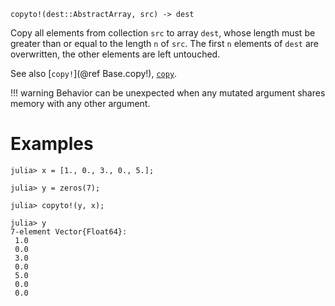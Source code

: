 ```
copyto!(dest::AbstractArray, src) -> dest
```

Copy all elements from collection `src` to array `dest`, whose length must be greater than or equal to the length `n` of `src`. The first `n` elements of `dest` are overwritten, the other elements are left untouched.

See also [`copy!`](@ref Base.copy!), [`copy`](@ref).

!!! warning
    Behavior can be unexpected when any mutated argument shares memory with any other argument.


# Examples

```jldoctest
julia> x = [1., 0., 3., 0., 5.];

julia> y = zeros(7);

julia> copyto!(y, x);

julia> y
7-element Vector{Float64}:
 1.0
 0.0
 3.0
 0.0
 5.0
 0.0
 0.0
```
